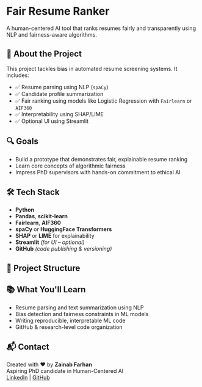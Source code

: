 # Fair Resume Ranker

A human-centered AI tool that ranks resumes fairly and transparently using NLP and fairness-aware algorithms.

## 🚀 About the Project

This project tackles bias in automated resume screening systems. It includes:

- ✅ Resume parsing using NLP (`spaCy`)
- ✅ Candidate profile summarization
- ✅ Fair ranking using models like Logistic Regression with `Fairlearn` or `AIF360`
- ✅ Interpretability using SHAP/LIME
- ✅ Optional UI using Streamlit

## 🔍 Goals

- Build a prototype that demonstrates fair, explainable resume ranking
- Learn core concepts of algorithmic fairness
- Impress PhD supervisors with hands-on commitment to ethical AI

## 🛠️ Tech Stack

- **Python**
- **Pandas**, **scikit-learn**
- **Fairlearn**, **AIF360**
- **spaCy** or **HuggingFace Transformers**
- **SHAP** or **LIME** for explainability
- **Streamlit** *(for UI – optional)*
- **GitHub** *(code publishing & versioning)*

## 📁 Project Structure


## 📚 What You'll Learn

- Resume parsing and text summarization using NLP
- Bias detection and fairness constraints in ML models
- Writing reproducible, interpretable ML code
- GitHub & research-level code organization

## 📬 Contact

Created with ❤️ by **Zainab Farhan**  
Aspiring PhD candidate in Human-Centered AI  
[LinkedIn](https://www.linkedin.com/in/zainab-farhan) | [GitHub](https://github.com/Zainabfarhan99)

